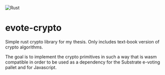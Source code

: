 ![Rust](https://github.com/a-a-hofmann/evote-crypto/workflows/Rust/badge.svg)

# evote-crypto
Simple rust crypto library for my thesis. Only includes text-book version of crypto algorithms.

The goal is to implement the crypto primitives in such a way that is wasm compatible in order to be used as a dependency for the Substrate e-voting pallet and for Javascript.
